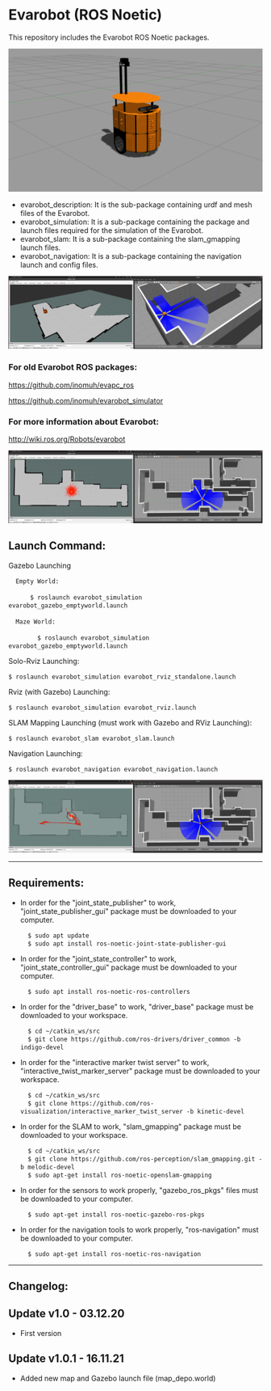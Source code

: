 # Evarobot (ROS Noetic)

This repository includes the Evarobot ROS Noetic packages.

![Image of Evarobot](https://github.com/inomuh/evarobot/blob/main/images/evarobot.png)

- evarobot_description: It is the sub-package containing urdf and mesh files of the Evarobot.
- evarobot_simulation: It is a sub-package containing the package and launch files required for the simulation of the Evarobot.
- evarobot_slam: It is a sub-package containing the slam_gmapping launch files.
- evarobot_navigation: It is a sub-package containing the navigation launch and config files.

![Image of Evarobot Slam](https://github.com/inomuh/evarobot/blob/main/images/evarobot_slam.png)

### For old Evarobot ROS packages: 

https://github.com/inomuh/evapc_ros

https://github.com/inomuh/evarobot_simulator
      
### For more information about Evarobot:
    
http://wiki.ros.org/Robots/evarobot
      
![Image of Evarobot Navigation](https://github.com/inomuh/evarobot/blob/main/images/evarobot_navigation.png)

Launch Command:
---------------

Gazebo Launching

      Empty World:

          $ roslaunch evarobot_simulation evarobot_gazebo_emptyworld.launch

      Maze World:

            $ roslaunch evarobot_simulation evarobot_gazebo_emptyworld.launch
      
Solo-Rviz Launching:

    $ roslaunch evarobot_simulation evarobot_rviz_standalone.launch
    
Rviz (with Gazebo) Launching:

    $ roslaunch evarobot_simulation evarobot_rviz.launch
    
SLAM Mapping Launching (must work with Gazebo and RViz Launching):

    $ roslaunch evarobot_slam evarobot_slam.launch
    
Navigation Launching:

    $ roslaunch evarobot_navigation evarobot_navigation.launch

![Image of Evarobot Navigation Move](https://github.com/inomuh/evarobot/blob/main/images/evarobot_navigation_move.png)

-----------------------------------------------------------------------------------------------------------------------
Requirements:
-------------
- In order for the "joint_state_publisher" to work, "joint_state_publisher_gui" package must be downloaded to your computer.

        $ sudo apt update
        $ sudo apt install ros-noetic-joint-state-publisher-gui
        
- In order for the "joint_state_controller" to work, "joint_state_controller_gui" package must be downloaded to your computer.

        $ sudo apt install ros-noetic-ros-controllers
       
- In order for the "driver_base" to work, "driver_base" package must be downloaded to your workspace.
        
        $ cd ~/catkin_ws/src
        $ git clone https://github.com/ros-drivers/driver_common -b indigo-devel
        
- In order for the "interactive marker twist server" to work, "interactive_twist_marker_server" package must be downloaded to your workspace.
        
        $ cd ~/catkin_ws/src
        $ git clone https://github.com/ros-visualization/interactive_marker_twist_server -b kinetic-devel
        
- In order for the SLAM to work, "slam_gmapping" package must be downloaded to your workspace.
        
        $ cd ~/catkin_ws/src
        $ git clone https://github.com/ros-perception/slam_gmapping.git -b melodic-devel
        $ sudo apt-get install ros-noetic-openslam-gmapping
        
- In order for the sensors to work properly, "gazebo_ros_pkgs" files must be downloaded to your computer.

        $ sudo apt-get install ros-noetic-gazebo-ros-pkgs
    
- In order for the navigation tools to work properly, "ros-navigation" must be downloaded to your computer.

        $ sudo apt-get install ros-noetic-ros-navigation
        
-------------------------------------------------------------------------------
Changelog:
----------
Update v1.0 - 03.12.20
----------------------
- First version

Update v1.0.1 - 16.11.21
----------------------
- Added new map and Gazebo launch file (map_depo.world) 
        
